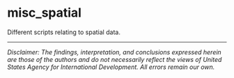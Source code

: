 
# misc_spatial

<!-- badges: start -->
<!-- badges: end -->

Different scripts relating to spatial data.


---

*Disclaimer: The findings, interpretation, and conclusions expressed herein are those of the authors and do not necessarily reflect the views of United States Agency for International Development. All errors remain our own.*
